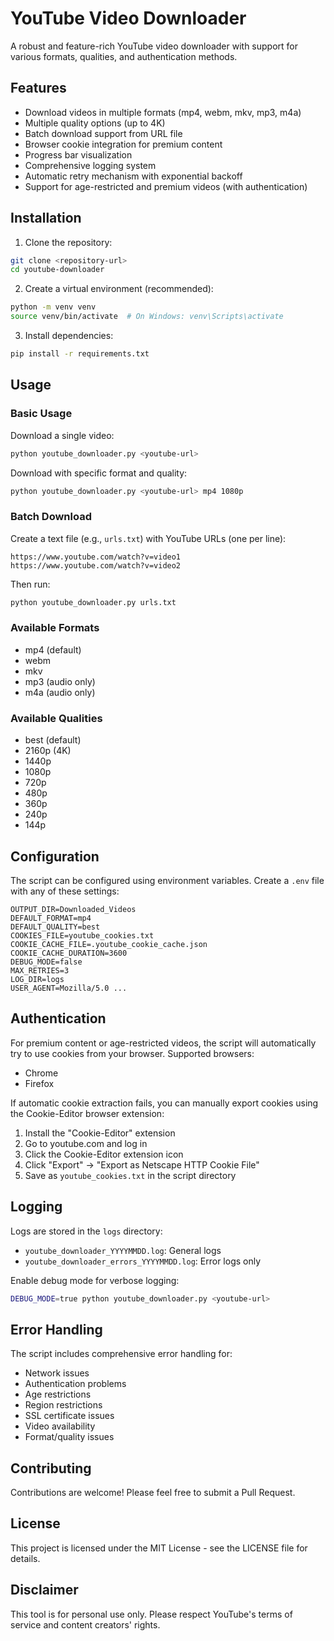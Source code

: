 # YouTube Video Downloader

A robust and feature-rich YouTube video downloader with support for various formats, qualities, and authentication methods.

## Features

- Download videos in multiple formats (mp4, webm, mkv, mp3, m4a)
- Multiple quality options (up to 4K)
- Batch download support from URL file
- Browser cookie integration for premium content
- Progress bar visualization
- Comprehensive logging system
- Automatic retry mechanism with exponential backoff
- Support for age-restricted and premium videos (with authentication)

## Installation

1. Clone the repository:
```bash
git clone <repository-url>
cd youtube-downloader
```

2. Create a virtual environment (recommended):
```bash
python -m venv venv
source venv/bin/activate  # On Windows: venv\Scripts\activate
```

3. Install dependencies:
```bash
pip install -r requirements.txt
```

## Usage

### Basic Usage

Download a single video:
```bash
python youtube_downloader.py <youtube-url>
```

Download with specific format and quality:
```bash
python youtube_downloader.py <youtube-url> mp4 1080p
```

### Batch Download

Create a text file (e.g., `urls.txt`) with YouTube URLs (one per line):
```
https://www.youtube.com/watch?v=video1
https://www.youtube.com/watch?v=video2
```

Then run:
```bash
python youtube_downloader.py urls.txt
```

### Available Formats
- mp4 (default)
- webm
- mkv
- mp3 (audio only)
- m4a (audio only)

### Available Qualities
- best (default)
- 2160p (4K)
- 1440p
- 1080p
- 720p
- 480p
- 360p
- 240p
- 144p

## Configuration

The script can be configured using environment variables. Create a `.env` file with any of these settings:

```env
OUTPUT_DIR=Downloaded_Videos
DEFAULT_FORMAT=mp4
DEFAULT_QUALITY=best
COOKIES_FILE=youtube_cookies.txt
COOKIE_CACHE_FILE=.youtube_cookie_cache.json
COOKIE_CACHE_DURATION=3600
DEBUG_MODE=false
MAX_RETRIES=3
LOG_DIR=logs
USER_AGENT=Mozilla/5.0 ...
```

## Authentication

For premium content or age-restricted videos, the script will automatically try to use cookies from your browser. Supported browsers:
- Chrome
- Firefox

If automatic cookie extraction fails, you can manually export cookies using the Cookie-Editor browser extension:

1. Install the "Cookie-Editor" extension
2. Go to youtube.com and log in
3. Click the Cookie-Editor extension icon
4. Click "Export" -> "Export as Netscape HTTP Cookie File"
5. Save as `youtube_cookies.txt` in the script directory

## Logging

Logs are stored in the `logs` directory:
- `youtube_downloader_YYYYMMDD.log`: General logs
- `youtube_downloader_errors_YYYYMMDD.log`: Error logs only

Enable debug mode for verbose logging:
```bash
DEBUG_MODE=true python youtube_downloader.py <youtube-url>
```

## Error Handling

The script includes comprehensive error handling for:
- Network issues
- Authentication problems
- Age restrictions
- Region restrictions
- SSL certificate issues
- Video availability
- Format/quality issues

## Contributing

Contributions are welcome! Please feel free to submit a Pull Request.

## License

This project is licensed under the MIT License - see the LICENSE file for details.

## Disclaimer

This tool is for personal use only. Please respect YouTube's terms of service and content creators' rights. 